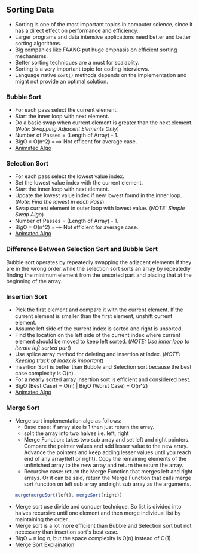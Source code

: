 ## Sorting Data

- Sorting is one of the most important topics in computer science, since it has a direct effect on performance and efficiency.
- Larger programs and data intensive applications need better and better sorting algorithms.
- Big companies like FAANG put huge emphasis on efficient sorting mechanisms.
- Better sorting techniques are a must for scalablity.
- Sorting is a very important topic for coding interviews.
- Language native `sort()` methods depends on the implementation and might not provide an optimal solution.

### Bubble Sort

- For each pass select the current element.
- Start the inner loop with next element.
- Do a basic swap when current element is greater than the next element.(_Note: Swapping Adjacent Elements Only_)
- Number of Passes = (Length of Array) - 1.
- BigO = O(n^2) ===> Not efficent for average case.
- [Animated Algo](https://www.youtube.com/watch?v=18OO361--1E&ab_channel=Codearchery)

### Selection Sort

- For each pass select the lowest value index.
- Set the lowest value index with the current element.
- Start the inner loop with next element.
- Update the lowest value index if new lowest found in the inner loop. (_Note: Find the lowest in each Pass_)
- Swap current element in outer loop with lowest value. (_NOTE: Simple Swap Algo_)
- Number of Passes = (Length of Array) - 1.
- BigO = O(n^2) ===> Not efficient for average case.
- [Animated Algo](https://www.youtube.com/watch?v=R_f3PJtRqUQ&ab_channel=Codearchery)

### Difference Between Selection Sort and Bubble Sort

Bubble sort operates by repeatedly swapping the adjacent elements if they are in the wrong order while the selection sort sorts an array by repeatedly finding the minimum element from the unsorted part and placing that at the beginning of the array.

### Insertion Sort

- Pick the first element and compare it with the current element. If the current element is smaller than the first element, unshift current element.
- Assume left side of the current index is sorted and right is unsorted.
- Find the location on the left side of the current index where current element should be moved to keep left sorted. (_NOTE: Use inner loop to iterate left sorted part_)
- Use splice array method for deleting and insertion at index. (_NOTE: Keeping track of index is important_)
- Insertion Sort is better than Bubble and Selection sort because the best case complexity is O(n).
- For a nearly sorted array insertion sort is efficient and considered best.
- BigO (Best Case) = O(n) | BigO (Worst Case) = O(n^2)
- [Animated Algo](https://www.youtube.com/watch?v=uMqVuEEWJv4&ab_channel=Codearchery)

### Merge Sort

- Merge sort implementation algo as follows:
  - Base case: if array size is 1 then just return the array.
  - split the array into two halves i.e. left, right
  - Merge Function: takes two sub array and set left and right pointers. Compare the pointer values and add lesser value to the new array. Advance the pointers and keep adding lesser values until you reach end of any array(left or right). Copy the remaining elements of the unfinished array to the new array and return the return the array.
  - Recursive case: return the Merge Function that merges left and right arrays. Or it can be said, return the Merge Function that calls merge sort function on left sub array and right sub array as the arguments.
  ```js
  merge(mergeSort(left), mergeSort(right))
  ```
- Merge sort use divide and conquer technique. So list is divided into halves recursive until one element and then merge individual list by maintaining the order.
- Merge sort is a lot more efficient than Bubble and Selection sort but not necessary than insertion sort's best case.
- BigO = n log n, but the space complexity is O(n) instead of O(1).
- [Merge Sort Explaination](https://www.youtube.com/watch?v=1sdEchFsL0Y&ab_channel=AaronJack)
